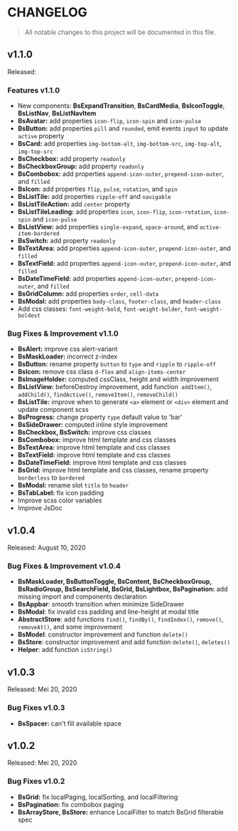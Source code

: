 # CHANGELOG

> All notable changes to this project will be documented in this file.

## v1.1.0
Released:

### Features v1.1.0

- New components: **BsExpandTransition**, **BsCardMedia**, **BsIconToggle**, **BsListNav**, **BsListNavItem**
- **BsAvatar:** add properties `icon-flip`, `icon-spin` and `icon-pulse`
- **BsButton:** add properties `pill` and `rounded`, emit events `input` to update `active` property
- **BsCard:** add properties `img-bottom-alt`, `img-bottom-src`, `img-top-alt`, `img-top-src`
- **BsCheckbox:** add property `readonly`
- **BsCheckboxGroup:** add property `readonly`
- **BsCombobox:** add properties `append-icon-outer`, `prepend-icon-outer`, and `filled`
- **BsIcon:** add properties `flip`, `pulse`, `rotation`, and `spin`
- **BsListTile:** add properties `ripple-off` and `navigable`
- **BsListTileAction:** add `center` property
- **BsListTileLeading:** add properties `icon`, `icon-flip`, `icon-rotation`, `icon-spin` and `icon-pulse`
- **BsListView:** add properties `single-expand`, `space-around`, and `active-item-bordered`
- **BsSwitch:** add property `readonly`
- **BsTextArea:** add properties `append-icon-outer`, `prepend-icon-outer`, and `filled`
- **BsTextField:** add properties `append-icon-outer`, `prepend-icon-outer`, and `filled`
- **BsDateTimeField:** add properties `append-icon-outer`, `prepend-icon-outer`, and `filled`
- **BsGridColumn:** add properties `order`, `cell-data`
- **BsModal:** add properties `body-class`, `footer-class`, and `header-class`
- Add css classes: `font-weight-bold`, `font-weight-bolder`, `font-weight-boldest`

### Bug Fixes & Improvement v1.1.0

- **BsAlert:** improve css alert-variant
- **BsMaskLoader:** incorrect z-index
- **BsButton:** rename property `button` to `type` and `ripple` to `ripple-off`
- **BsIcon:** remove css class `d-flex` and `align-items-center`
- **BsImageHolder:** computed cssClass, height and width improvement
- **BsListView:** beforeDestroy improvement, add function` addItem()`, `addChild()`, `findActive()`, 
  `removeItem()`, `removeChild()`
- **BsListTile:** improve when to generate `<a>` element or `<div>` element and update component scss
- **BsProgress:** change property `type` default value to 'bar' 
- **BsSideDrawer:** computed inline style improvement
- **BsCheckbox, BsSwitch:** improve css classes
- **BsCombobox:** improve html template and css classes
- **BsTextArea:** improve html template and css classes
- **BsTextField:** improve html template and css classes
- **BsDateTimeField:** improve html template and css classes
- **BsGrid:** improve html template and css classes, rename property `borderless` to `bordered`
- **BsModal:** rename slot `title` to `header`
- **BsTabLabel:** fix icon padding
- Improve scss color variables
- Improve JsDoc


## v1.0.4

Released: August 10, 2020

### Bug Fixes & Improvement v1.0.4

- **BsMaskLoader, BsButtonToggle, BsContent, BsCheckboxGroup, BsRadioGroup, BsSearchField, BsGrid, 
  BsLightbox, BsPagination:** add missing import and components declaration
- **BsAppbar**: smooth transition when minimize SideDrawer
- **BsModal**: fix invalid css padding and line-height at modal title 
- **AbstractStore**: add functions `find()`, `findBy()`, `findIndex()`, `remove()`, `removeAt()`, 
  and some improvement
- **BsModel**: constructor improvement and function `delete()`  
- **BsStore**: constructor improvement and add function `delete()`, `deletes()` 
- **Helper**: add function `isString()`


## v1.0.3

Released: Mei 20, 2020

### Bug Fixes v1.0.3

- **BsSpacer:** can't fill available space


## v1.0.2

Released: Mei 20, 2020

### Bug Fixes v1.0.2

- **BsGrid:** fix localPaging, localSorting, and localFiltering
- **BsPagination:** fix combobox paging
- **BsArrayStore, BsStore:** enhance LocalFilter to match BsGrid filterable spec
